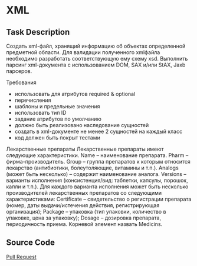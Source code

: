 # XML

## Task Description
Cоздать xml-файл, хранящий информацию об объектах определенной предметной области. Для валидации полученного xmlфайла необходимо разработать соответствующую ему схему xsd. Выполнить парсинг xml-документа с использованием DOM, SAX и/или StAX, Jaxb парсеров.

Требования 
- использовать для атрибутов required & optional
- перечисления
- шаблоны и предельные значения
- использовать тип ID
- задание атрибутов по умолчанию 
- должно быть реализовано наследование сущностей 
- создать в xml-документе не менее 2 сущностей на каждый класс
- код должен быть покрыт тестами 

Лекарственные препараты 
Лекарственные препараты имеют следующие характеристики. Name – наименование препарата. Pharm – фирма-производитель. Group – группа препаратов к которым относится лекарство (антибиотики, болеутоляющие, витамины и т.п.). Analogs (может быть несколько) – содержит наименование аналога. Versions – варианты исполнения (консистенция/вид: таблетки, капсулы, порошок, капли и т.п.). Для каждого варианта исполнения может быть несколько производителей лекарственных препаратов со следующими характеристиками: Certificate – свидетельство о регистрации препарата (номер, даты выдачи/истечения действия, регистрирующая организация); Package – упаковка (тип упаковки, количество в упаковке, цена за упаковку); Dosage – дозировка препарата, периодичность приема. Корневой элемент назвать Medicins.

## Source Code
[Pull Request](https://github.com/Foltrex/XML/pull/1)
